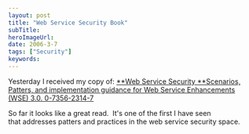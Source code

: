 ```yaml
---
layout: post 
title: "Web Service Security Book"
subTitle: 
heroImageUrl: 
date: 2006-3-7
tags: ["Security"]
keywords: 
---
```


Yesterday I received my copy of: [**Web Service Security **Scenarios, Patters, and implementation guidance for Web Service Enhancements (WSE) 3.0\. 0-7356-2314-7](http://www.bookpool.com/ss?qs=0-7356-2314-7)

So far it looks like a great read.&nbsp; It's one of the first I have seen that&nbsp;addresses patters and practices in&nbsp;the web service security space.
